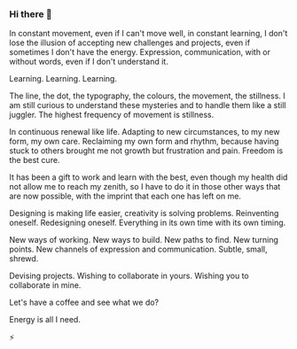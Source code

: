 ### Hi there 👋

<!--
**cristinabustamanterunde/cristinabustamanterunde** is a ✨ _special_ ✨ repository because its `README.md` (this file) appears on your GitHub profile.

Here are some ideas to get you started:

- 🔭 I’m currently working on ...
- 🌱 I’m currently learning ...
- 👯 I’m looking to collaborate on ...
- 🤔 I’m looking for help with ...
- 💬 Ask me about ...
- 📫 How to reach me: ...
- 😄 Pronouns: ...
- ⚡ Fun fact: ...
-->
In constant movement, even if I can't move well, in constant learning, I don't lose the illusion of accepting new challenges and projects, even if sometimes I don't have the energy. Expression, communication, with or without words, even if I don't understand it.

Learning. Learning. Learning.

The line, the dot, the typography, the colours, the movement, the stillness. I am still curious to understand these mysteries and to handle them like a still juggler. The highest frequency of movement is stillness.

In continuous renewal like life. Adapting to new circumstances, to my new form, my own care. Reclaiming my own form and rhythm, because having stuck to others brought me not growth but frustration and pain. Freedom is the best cure.

It has been a gift to work and learn with the best, even though my health did not allow me to reach my zenith, so I have to do it in those other ways that are now possible, with the imprint that each one has left on me.

Designing is making life easier, creativity is solving problems. Reinventing oneself. Redesigning oneself. Everything in its own time with its own timing.

New ways of working. New ways to build. New paths to find. New turning points. New channels of expression and communication. Subtle, small, shrewd.

Devising projects. Wishing to collaborate in yours. Wishing you to collaborate in mine.

Let's have a coffee and see what we do?

Energy is all I need.

⚡